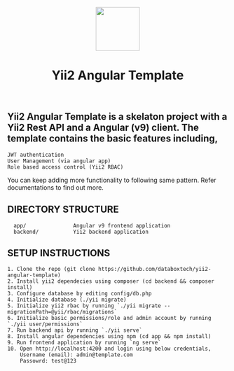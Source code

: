 <p align="center">
    <a href="http://databoxtech.com" target="_blank">
        <img src="https://avatars2.githubusercontent.com/u/60692131?s=200&v=4" height="100px" />
    </a>
    <h1 align="center">Yii2 Angular Template</h1>
    <br>
</p>

Yii2 Angular Template is a skelaton project with a Yii2 Rest API and a Angular (v9) client.
The template contains the basic features including,
------------------------------
    JWT authentication
    User Management (via angular app)
    Role based access control (Yii2 RBAC)

You can keep adding more functionality to following same pattern. Refer documentations to find out more.

DIRECTORY STRUCTURE
-------------------

      app/               Angular v9 frontend application
      backend/           Yii2 backend application

SETUP INSTRUCTIONS
------------------
    1. Clone the repo (git clone https://github.com/databoxtech/yii2-angular-template)
    2. Install yii2 dependecies using composer (cd backend && composer install)
    3. Configure database by editing config/db.php
    4. Initialize database (./yii migrate)
    5. Initialize yii2 rbac by running `./yii migrate --migrationPath=@yii/rbac/migrations`
    6. Initialize basic permissions/role and admin account by running `./yii user/permissions`
    7. Run backend api by running `./yii serve`
    8. Install angular dependencies using npm (cd app && npm install)
    9. Run frontend application by running `ng serve`
    10. Open http://localhost:4200 and login using below credentials,
        Username (email): admin@template.com
        Passowrd: test@123
    